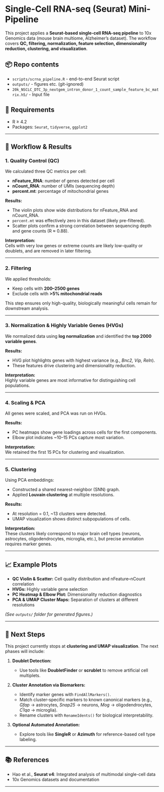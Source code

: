 # Single-Cell RNA-seq (Seurat) Mini-Pipeline

This project applies a **Seurat-based single-cell RNA-seq pipeline** to 10x Genomics data (mouse brain multiome, Alzheimer’s dataset). The workflow covers **QC, filtering, normalization, feature selection, dimensionality reduction, clustering, and visualization**.

## 📦 Repo contents
- `scripts/scrna_pipeline.R` - end-to-end Seurat script
- `outputs/` - figures etc. (git-ignored)
- `20k_NSCLC_DTC_3p_nextgem_intron_donor_1_count_sample_feature_bc_matrix.h5/` - Input file

## 🔧 Requirements
- R ≥ 4.2
- Packages: `Seurat`, `tidyverse`, `ggplot2`  
---

## 🔬 Workflow & Results

### 1. Quality Control (QC)
We calculated three QC metrics per cell:
- **nFeature_RNA**: number of genes detected per cell  
- **nCount_RNA**: number of UMIs (sequencing depth)  
- **percent.mt**: percentage of mitochondrial genes  

**Results:**  
- The violin plots show wide distributions for nFeature_RNA and nCount_RNA.  
- `percent.mt` was effectively zero in this dataset (likely pre-filtered).  
- Scatter plots confirm a strong correlation between sequencing depth and gene counts (R ≈ 0.88).

**Interpretation:**  
Cells with very low genes or extreme counts are likely low-quality or doublets, and are removed in later filtering.

---

### 2. Filtering
We applied thresholds:
- Keep cells with **200–2500 genes**  
- Exclude cells with **>5% mitochondrial reads**  

This step ensures only high-quality, biologically meaningful cells remain for downstream analysis.

---

### 3. Normalization & Highly Variable Genes (HVGs)
We normalized data using **log normalization** and identified the **top 2000 variable genes**.

**Results:**  
- HVG plot highlights genes with highest variance (e.g., *Bnc2, Vip, Reln*).  
- These features drive clustering and dimensionality reduction.

**Interpretation:**  
Highly variable genes are most informative for distinguishing cell populations.

---

### 4. Scaling & PCA
All genes were scaled, and PCA was run on HVGs.

**Results:**  
- PC heatmaps show gene loadings across cells for the first components.  
- Elbow plot indicates ~10–15 PCs capture most variation.

**Interpretation:**  
We retained the first 15 PCs for clustering and visualization.

---

### 5. Clustering
Using PCA embeddings:
- Constructed a shared nearest-neighbor (SNN) graph.  
- Applied **Louvain clustering** at multiple resolutions.  

**Results:**  
- At resolution = 0.1, ~13 clusters were detected.  
- UMAP visualization shows distinct subpopulations of cells.

**Interpretation:**  
These clusters likely correspond to major brain cell types (neurons, astrocytes, oligodendrocytes, microglia, etc.), but precise annotation requires marker genes.

---

## 📈 Example Plots

- **QC Violin & Scatter:** Cell quality distribution and nFeature–nCount correlation  
- **HVGs:** Highly variable gene selection  
- **PC Heatmap & Elbow Plot:** Dimensionality reduction diagnostics  
- **PCA & UMAP Cluster Maps:** Separation of clusters at different resolutions  

*(See `outputs/` folder for generated figures.)*

---

## 🚧 Next Steps

This project currently stops at **clustering and UMAP visualization**. The next phases will include:

1. **Doublet Detection:**  
   - Use tools like **DoubletFinder** or **scrublet** to remove artificial cell multiplets.

2. **Cluster Annotation via Biomarkers:**  
   - Identify marker genes with `FindAllMarkers()`.  
   - Match cluster-specific markers to known canonical markers (e.g., *Gfap* → astrocytes, *Snap25* → neurons, *Mog* → oligodendrocytes, *C1qa* → microglia).  
   - Rename clusters with `RenameIdents()` for biological interpretability.

3. **Optional Automated Annotation:**  
   - Explore tools like **SingleR** or **Azimuth** for reference-based cell type labeling.

---

## 📚 References
- Hao et al., **Seurat v4**: Integrated analysis of multimodal single-cell data  
- 10x Genomics datasets and documentation  

---



